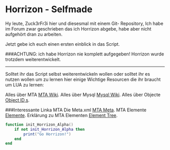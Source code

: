Horrizon - Selfmade
===================

Hy leute, Zuck3rFr3i hier und diesesmal mit einem Git-
Repository, Ich habe im Forum zwar geschrieben das ich
Horrizon abgebe, habe aber nicht aufgehört dran zu arbeiten.

Jetzt gebe ich euch einen ersten einblick in das Script.

###ACHTUNG:
ich habe Horrizon nie komplett aufgegeben!
Horrizon wurde trotzdem weiterentwickelt.

------------------------------------------------------------

Solltet ihr das Script selbst weiterentwickeln wollen oder solltet
ihr es nutzen wollen um zu lernen hier einige Wichtige Resourcen
die ihr braucht um LUA zu lernen:

Alles über MTA [MTA Wiki](https://wiki.multitheftauto.com/wiki/Main_Page).
Alles über Mysql [Mysql Wiki](http://dev.mysql.com/doc/refman/5.7/en/sql-syntax-data-manipulation.html).
Alles über Objecte [Object ID,s](http://dev.prineside.com/en/gtasa_samp_model_id/).

###Interessante Linka MTA
Die Meta.xml [MTA Meta](https://wiki.multitheftauto.com/wiki/Meta.xml).
MTA Elemente [Elemente](https://wiki.multitheftauto.com/wiki/Element).
Erklärung zu MTA Elementen [Element Tree](https://wiki.multitheftauto.com/wiki/Element_tree).

```lua
function init_Horrizon_Alpha()
    if not init_Horrizon_Alpha then
        print("Go Horrizon!")
    end
end
```
